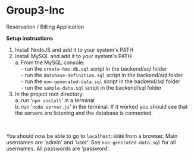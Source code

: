 # Group3-Inc
Reservation / Billing Application

**Setup instructions**<br />

1. Install NodeJS and add it to your system's PATH<br />
2. Install MySQL and add it to your system's PATH<br />
    a. From the MySQL console:<br />
        &nbsp;&nbsp;&nbsp; - run the `create-hms-db.sql` script in the backend/sql folder<br />
        &nbsp;&nbsp;&nbsp; - run the `database-definition.sql` script in the backend/sql folder<br />
        &nbsp;&nbsp;&nbsp; - run the `non-generated-data.sql` script in the backend/sql folder<br />
        &nbsp;&nbsp;&nbsp; - run the `sample-data.sql` script in the backend/sql folder<br />
3. In the project root directory:<br />
    a. run '`npm install`' in a terminal<br />
    b. run '`node server.js`' in the terminal. If it worked you should see that the servers
    are listening and the database is connected.<br />
<br />

You should now be able to go to `localhost:8080` from a browser. Main usernames are 'admin' and 'user'.
See `non-generated-data.sql` for all usernames. All passwords are 'password'. 

